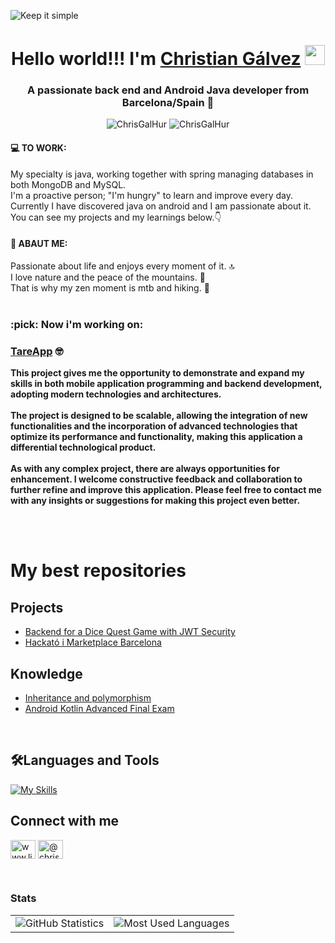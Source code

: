 ![Keep it simple](https://user-images.githubusercontent.com/108464294/225291516-4361d002-99d4-4d92-b0a1-1a0bce990e9a.png)




<h1 align="center">Hello world!!! I'm <a href="https://chrisgalhur.github.io" target="_blank">Christian Gálvez</a> <img
src="https://github.com/blackcater/blackcater/raw/main/images/Hi.gif" height="32"</h1>
<h3 align="center">A passionate back end and Android Java developer from Barcelona/Spain 🌆</h3>

<p align="center">
  <img src="https://komarev.com/ghpvc/?username=chrisgalhur&label=Profile%20views&color=0e75b6&style=flat" alt="ChrisGalHur" />
  <img src="https://img.shields.io/github/followers/ChrisGalHur?label=Followers" alt="ChrisGalHur" />
</p>

<h4>💻 TO WORK:</h4>
My specialty is java, working together with spring managing databases in both MongoDB and MySQL.<br>
I'm a proactive person; "I'm hungry" to learn and improve every day.<br>
Currently I have discovered java on android and I am passionate about it.<br>
You can see my projects and my learnings below.👇<br>

<h4>🙋 ABAUT ME:</h4>
  
Passionate about life and enjoys every moment of it. 🔝<br>
I love nature and the peace of the mountains. 🌄<br>
That is why my zen moment is mtb and hiking. 🚵<br>
<br>

<h3>:pick: Now i'm working on:</h3>

### [TareApp](https://github.com/ChrisGalHur/TareApp) 🤓

**This project gives me the opportunity to demonstrate and expand my skills in both mobile application programming and backend development, adopting modern technologies and architectures.<br>
<br>
The project is designed to be scalable, allowing the integration of new functionalities and the incorporation of advanced technologies that optimize its performance and functionality, making this application a differential technological product.<br>
<br>
As with any complex project, there are always opportunities for enhancement. I welcome constructive feedback and collaboration to further refine and improve this application. Please feel free to contact me with any insights or suggestions for making this project even better.**

<br>
<br>

# My best repositories

## <a name="projects"></a>Projects
- [Backend for a Dice Quest Game with JWT Security](https://github.com/ChrisGalHur/Dice-Game-Backend)
- [Hackató i Marketplace Barcelona](https://github.com/ChrisGalHur/Hackato-i-Marketplace)

## <a name="knowledge"></a>Knowledge
- [Inheritance and polymorphism](https://github.com/ChrisGalHur/Inheritance_and_polymorphism)
- [Android Kotlin Advanced Final Exam](https://github.com/ChrisGalHur/kotlin_advanced)
<br>

## 🛠️Languages and Tools  
[![My Skills](https://skillicons.dev/icons?i=java,spring,git,mongodb,mysql,sqlite,postman,docker,idea,androidstudio,maven,gradle&perline=12)](#)

## Connect with me
<p align="left">
<a href="https://www.linkedin.com/in/chrisgalhur" target="blank"><img align="center" src="https://raw.githubusercontent.com/rahuldkjain/github-profile-readme-generator/master/src/images/icons/Social/linked-in-alt.svg" alt="www.linkedin.com/in/chrisgalhur" height="30" width="40" /></a>
<a href="https://www.hackerrank.com/christian_galve1?hr_r=1" target="blank"><img align="center" src="https://raw.githubusercontent.com/rahuldkjain/github-profile-readme-generator/master/src/images/icons/Social/hackerrank.svg" alt="@christian_galve1" height="30" width="40" /></a>
</p>
<br>

<h3>Stats</h3>
<table>
  <tr>
    <td>
      <img src="https://github-readme-stats.vercel.app/api?username=chrisgalhur&theme=dark&show_icons=true&count_private=true" alt="GitHub Statistics" />
    </td>
    <td>
      <img src="https://github-readme-stats.anuraghazra1.vercel.app/api/top-langs/?username=chrisgalhur&theme=dark&langs_count=10&hide_border=true" alt="Most Used Languages" />
    </td>
  </tr>
</table>

